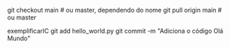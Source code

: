 git checkout main  # ou master, dependendo do nome
git pull origin main  # ou master

exemplificarIC
git add hello_world.py
git commit -m "Adiciona o código Olá Mundo"
